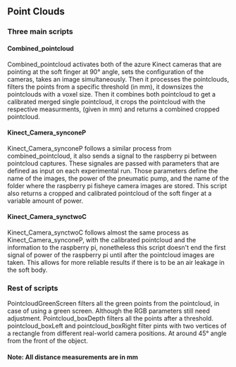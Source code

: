 ## Point Clouds 

### Three main scripts 

#### Combined_pointcloud 

Combined_pointcloud activates both of the azure Kinect cameras that are pointing at the soft finger at 90° angle, sets the configuration of the cameras, takes an image simultaneously. Then it processes the pointclouds, filters the points from a specific threshold (in mm), it downsizes the pointclouds with a voxel size. Then it combines both pointcloud to get a calibrated merged single pointcloud, it crops the pointcloud with the respective measurments, (given in mm) and returns a combined cropped pointcloud. 

#### Kinect_Camera_synconeP

Kinect_Camera_synconeP follows a similar process from combined_pointcloud, it also sends a signal to the raspberry pi between pointcloud captures. These signales are passed with parameters that are defined as input on each experimental run. Those parameters define the name of the images, the power of the pneumatic pump, and the name of the folder where the raspberry pi fisheye camera images are stored. This script also returns a cropped and calibrated pointcloud of the soft finger at a variable amount of power. 


#### Kinect_Camera_synctwoC

Kinect_Camera_synctwoC follows almost the same process as Kinect_Camera_synconeP, with the calibrated pointcloud and the information to the raspberry pi, nonetheless this script doesn't end the first signal of power of the raspberry pi until after the pointcloud images are taken. This allows for more reliable results if there is to be an air leakage in the soft body. 

### Rest of scripts 

PointcloudGreenScreen filters all the green points from the pointcloud, in case of using a green screen. Although the RGB parameters still need adjustment. 
Pointcloud_boxDepth filters all the points after a threshold. 
pointcloud_boxLeft and pointcloud_boxRight filter pints with two vertices of a rectangle from different real-world camera positions. At around 45° angle from the front of the object. 


#### Note: All distance measurements are in mm 
